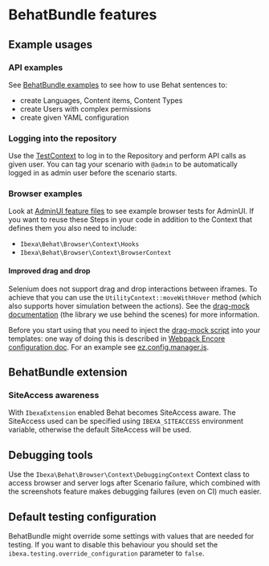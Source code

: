 # BehatBundle features

## Example usages

### API examples
See [BehatBundle examples](https://github.com/ibexa/behat/tree/master/features/examples) to see how to use Behat sentences to:
- create Languages, Content items, Content Types
- create Users with complex permissions
- create given YAML configuration

### Logging into the repository

Use the [TestContext](../src/lib/API/Context/TestContext.php) to log in to the Repository and perform API calls as given user. You can tag your scenario with `@admin` to be automatically logged in as admin user before the scenario starts.

### Browser examples

Look at [AdminUI feature files](https://github.com/ezsystems/ezplatform-admin-ui/tree/master/features/standard) to see example browser tests for AdminUI. If you want to reuse these Steps in your code in addition to the Context that defines them you also need to include:
- `Ibexa\Behat\Browser\Context\Hooks`
- `Ibexa\Behat\Browser\Context\BrowserContext`

#### Improved drag and drop

Selenium does not support drag and drop interactions between iframes. To achieve that you can use the `UtilityContext::moveWithHover` method (which also supports hover simulation between the actions). See the [drag-mock documentation](https://github.com/andywer/drag-mock#browser) (the library we use behind the scenes) for more information.

Before you start using that you need to inject the [drag-mock script](../Resources/public/js/scripts/drag-mock.js) into your templates: one way of doing this is described in [Webpack Encore configuration doc](https://doc.ezplatform.com/en/latest/guide/bundles/#configuration-from-a-bundle). For an example see [ez.config.manager.js](../src/bundle/Resources/encore/ez.config.manager.js).

## BehatBundle extension

### SiteAccess awareness

With `IbexaExtension` enabled Behat becomes SiteAccess aware. The SiteAccess used can be specified using `IBEXA_SITEACCESS` environment variable, otherwise the default SiteAccess will be used.

## Debugging tools

Use the `Ibexa\Behat\Browser\Context\DebuggingContext` Context class to access browser and server logs after Scenario failure, which combined with the screenshots feature makes debugging failures (even on CI) much easier.

## Default testing configuration

BehatBundle might override some settings with values that are needed for testing. If you want to disable this behaviour you should set the `ibexa.testing.override_configuration` parameter to `false`.
